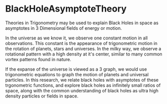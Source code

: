 # BlackHoleAsymptoteTheory
Theories in Trigonometry may be used to explain Black Holes in space as asymptotes in 3 Dimensional fields of energy or motion.

In the universe as we know it, we observe one constant motion in all observations. This constant is the appearance of trigonometric motion in the rotation of planets, stars and universes. In the milky way, we observe a rotational pattern with a high density at it's center, similar to many common vortex patterns found in nature.

If the expanse of the universe is viewed as a 3 graph, we would use trigonometric equations to graph the motion of planets and universal particles. In this research, we relate black holes with asymptotes of these trgonometric functions, and explore black holes as infinitely small ratios of space, along with the common understanding of black holes as ultra high density particles or fields in space.
